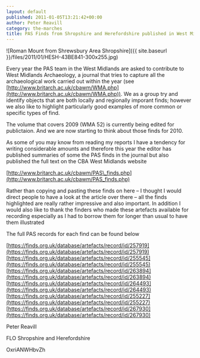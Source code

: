 ```yaml
---
layout: default
published: 2011-01-05T13:21:42+00:00
author: Peter Reavill
category: the-marches
title: PAS Finds from Shropshire and Herefordshire published in West Midlands Archaeology
---
```


![Roman Mount from Shrewsbury Area Shropshire]({{ site.baseurl }}/files/2011/01/HESH-43BE841-300x255.jpg)

Every year the PAS team in the West Midlands are asked to contribute to West Midlands Archaeology, a journal that tries to capture all the archaeological work carried out within the year (see [http://www.britarch.ac.uk/cbawm/WMA.php](http://www.britarch.ac.uk/cbawm/WMA.php)). We as a group try and identify objects that are both locally and regionally imporant finds; however we also like to highlight particularly good examples of more common or  specific types of find.

The volume that covers 2009 (WMA 52) is currently being edited for publictaion. And we are now starting to think about those finds for 2010.

As some of you may know from reading my reports I have a tendency for writing considerable amounts and therefore this year the editor has published summaries of some the PAS finds in the journal but also published the full text on the CBA West Midlands website

[http://www.britarch.ac.uk/cbawm/PAS\_finds.php](http://www.britarch.ac.uk/cbawm/PAS_finds.php)

Rather than copying and pasting these finds on here – I thought I would direct people to have a look at the article over there – all the finds highlighted are really rather impressive and also important. In addition I would also like to thank the finders who made these artefacts available for recording especially as I had to borrow them for longer than usual to have them illustrated

The full PAS records for each find can be found below

[https://finds.org.uk/database/artefacts/record/id/257919](https://finds.org.uk/database/artefacts/record/id/257919)
[https://finds.org.uk/database/artefacts/record/id/255545](https://finds.org.uk/database/artefacts/record/id/255545)
[https://finds.org.uk/database/artefacts/record/id/263894](https://finds.org.uk/database/artefacts/record/id/263894)
[https://finds.org.uk/database/artefacts/record/id/264493](https://finds.org.uk/database/artefacts/record/id/264493)
[https://finds.org.uk/database/artefacts/record/id/255227](https://finds.org.uk/database/artefacts/record/id/255227)
[https://finds.org.uk/database/artefacts/record/id/267930](https://finds.org.uk/database/artefacts/record/id/267930)

Peter Reavill

FLO Shropshire and Herefordshire

OxriANWHbvZh
